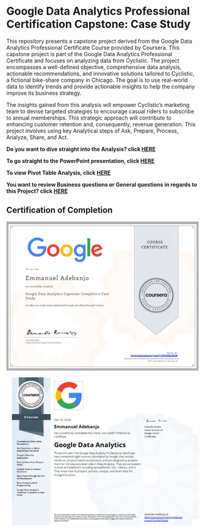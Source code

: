 # Google Data Analytics Professional Certification Capstone: Case Study

This repository presents a capstone project derived from the Google Data Analytics Professional Certificate Course provided by Coursera. This capstone project is part of the Google Data Analytics Professional Certificate and focuses on analyzing data from Cyclistic. The project encompasses a well-defined objective, comprehensive data analysis, actionable recommendations, and innovative solutions tailored to Cyclistic, a fictional bike-share company in Chicago. The goal is to use real-world data to identify trends and provide actionable insights to help the company improve its business strategy.

The insights gained from this analysis will empower Cyclistic’s marketing team to devise targeted strategies to encourage casual riders to subscribe to annual memberships. This strategic approach will contribute to enhancing customer retention and, consequently, revenue generation. This project involves using key Analytical steps of Ask, Prepare, Process, Analyze, Share, and Act. 

**Do you want to dive straight into the Analysis? click [HERE](./cyclistic_case_study/complete_analysis.md)**

**To go straight to the PowerPoint presentation, click [HERE](./presentation/powerpoint_presentation.md)**

**To view Pivot Table Analysis, click [HERE](./cyclistic_case_study/pivot_table_analysis.md)**

**You want to review Business questions or General questions in regards to this Project? click [HERE](./cyclistic_case_study/business_questions.md)**

## Certification of Completion
![Certificate of Completion 1](./cert_capstone.png)

![Certificate of Completion 2](./cert.png)
